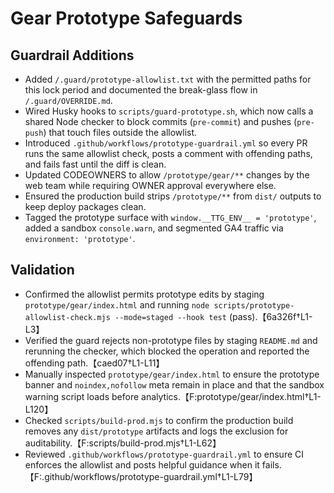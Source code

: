 # Gear Prototype Safeguards

## Guardrail Additions
- Added `/.guard/prototype-allowlist.txt` with the permitted paths for this lock period and documented the break-glass flow in `/.guard/OVERRIDE.md`.
- Wired Husky hooks to `scripts/guard-prototype.sh`, which now calls a shared Node checker to block commits (`pre-commit`) and pushes (`pre-push`) that touch files outside the allowlist.
- Introduced `.github/workflows/prototype-guardrail.yml` so every PR runs the same allowlist check, posts a comment with offending paths, and fails fast until the diff is clean.
- Updated CODEOWNERS to allow `/prototype/gear/**` changes by the web team while requiring OWNER approval everywhere else.
- Ensured the production build strips `/prototype/**` from `dist/` outputs to keep deploy packages clean.
- Tagged the prototype surface with `window.__TTG_ENV__ = 'prototype'`, added a sandbox `console.warn`, and segmented GA4 traffic via `environment: 'prototype'`.

## Validation
- Confirmed the allowlist permits prototype edits by staging `prototype/gear/index.html` and running `node scripts/prototype-allowlist-check.mjs --mode=staged --hook test` (pass).【6a326f†L1-L3】
- Verified the guard rejects non-prototype files by staging `README.md` and rerunning the checker, which blocked the operation and reported the offending path.【caed07†L1-L11】
- Manually inspected `prototype/gear/index.html` to ensure the prototype banner and `noindex,nofollow` meta remain in place and that the sandbox warning script loads before analytics.【F:prototype/gear/index.html†L1-L120】
- Checked `scripts/build-prod.mjs` to confirm the production build removes any `dist/prototype` artifacts and logs the exclusion for auditability.【F:scripts/build-prod.mjs†L1-L62】
- Reviewed `.github/workflows/prototype-guardrail.yml` to ensure CI enforces the allowlist and posts helpful guidance when it fails.【F:.github/workflows/prototype-guardrail.yml†L1-L79】
